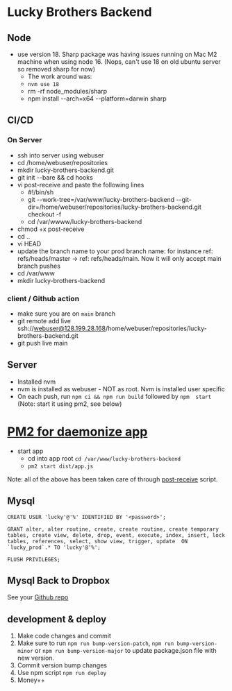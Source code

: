# Lucky Brothers Backend

## Node

- use version 18. Sharp package was having issues running on Mac M2 machine when using node 16. (Nops, can't use 18 on old ubuntu server so removed sharp for now)
  - The work around was:
  - `nvm use 18`
  - rm -rf node_modules/sharp
  - npm install --arch=x64 --platform=darwin sharp

## CI/CD

### On Server

- ssh into server using webuser
- cd /home/webuser/repositories
- mkdir lucky-brothers-backend.git
- git init --bare && cd hooks
- vi post-receive and paste the following lines
  - #!/bin/sh
  - git --work-tree=/var/www/lucky-brothers-backend --git-dir=/home/webuser/repositories/lucky-brothers-backend.git checkout -f
  - cd /var/wwww/lucky-brothers-backend
- chmod +x post-receive
- cd ..
- vi HEAD
- update the branch name to your prod branch name: for instance ref: refs/heads/master -> ref: refs/heads/main. Now it will only accept main branch pushes
- cd /var/www
- mkdir lucky-brothers-backend

### client / Github action

- make sure you are on `main` branch
- git remote add live ssh://webuser@128.199.28.168/home/webuser/repositories/lucky-brothers-backend.git
- git push live main

## Server

- Installed nvm
- nvm is installed as webuser - NOT as root. Nvm is installed user specific
- On each push, run `npm ci && npm run build` followed by `npm  start` (Note: start it using pm2, see below)

# [PM2 for daemonize app](https://www.digitalocean.com/community/tutorials/how-to-set-up-a-node-js-application-for-production-on-ubuntu-14-04)

- start app
  - cd into app root `cd /var/www/lucky-brothers-backend`
  - `pm2 start dist/app.js`

Note: all of the above has been taken care of through [post-receive](.server/post-receive) script.

## Mysql

```
CREATE USER 'lucky'@'%' IDENTIFIED BY '<password>';
```

```
GRANT alter, alter routine, create, create routine, create temporary tables, create view, delete, drop, event, execute, index, insert, lock tables, references, select, show view, trigger, update  ON `lucky_prod`.* TO 'lucky'@'%';
```

```
FLUSH PRIVILEGES;
```

## Mysql Back to Dropbox

See your [Github repo](https://github.com/hussainTuri/dropbox-backups)


## development & deploy 

1. Make code changes and commit
2. Make sure to run `npm run bump-version-patch`, `npm run bump-version-minor` or `npm run bump-version-major` to update package.json file with new version.
3. Commit version bump changes
4. Use npm script `npm run deploy`
5. Money++
